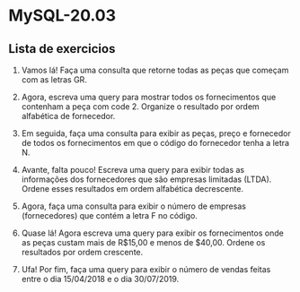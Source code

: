 # MySQL-20.03

## Lista de exercicios
1. Vamos lá! Faça uma consulta que retorne todas as peças que começam com as letras GR.

2. Agora, escreva uma query para mostrar todos os fornecimentos que contenham a peça com code 2. Organize o resultado por ordem alfabética de fornecedor.

3. Em seguida, faça uma consulta para exibir as peças, preço e fornecedor de todos os fornecimentos em que o código do fornecedor tenha a letra N.

4. Avante, falta pouco! Escreva uma query para exibir todas as informações dos fornecedores que são empresas limitadas (LTDA). Ordene esses resultados em ordem alfabética decrescente.

5. Agora, faça uma consulta para exibir o número de empresas (fornecedores) que contém a letra F no código.

6. Quase lá! Agora escreva uma query para exibir os fornecimentos onde as peças custam mais de R$15,00 e menos de $40,00. Ordene os resultados por ordem crescente.

7. Ufa! Por fim, faça uma query para exibir o número de vendas feitas entre o dia 15/04/2018 e o dia 30/07/2019.
